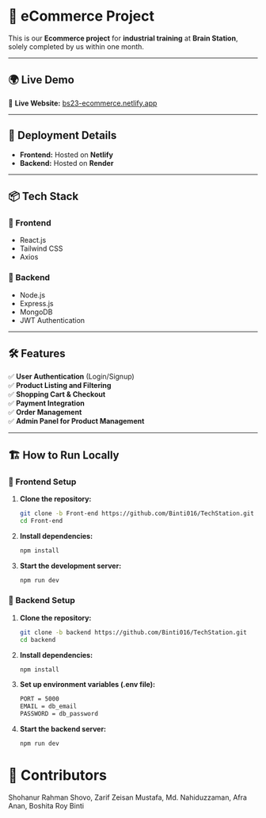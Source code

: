 # 🛒 eCommerce Project

This is our **Ecommerce project** for **industrial training** at **Brain Station**, solely completed by us within one month.  

---

## 🌍 Live Demo  
🔗 **Live Website:** [bs23-ecommerce.netlify.app](https://bs23-ecommerce.netlify.app/)

---

## 🚀 Deployment Details  

- **Frontend:** Hosted on **Netlify**  
- **Backend:** Hosted on **Render**  

---

## 📦 Tech Stack  

### 🔹 Frontend  
- React.js  
- Tailwind CSS  
- Axios  

### 🔹 Backend  
- Node.js  
- Express.js  
- MongoDB  
- JWT Authentication  

---

## 🛠️ Features  

✅ **User Authentication** (Login/Signup)  
✅ **Product Listing and Filtering**  
✅ **Shopping Cart & Checkout**  
✅ **Payment Integration**  
✅ **Order Management**  
✅ **Admin Panel for Product Management**  

---

## 🏗️ How to Run Locally  

### 🔧 Frontend Setup  

1. **Clone the repository:**  
   ```sh
   git clone -b Front-end https://github.com/Binti016/TechStation.git
   cd Front-end

2. **Install dependencies:**  
   ```sh
   npm install

3. **Start the development server:**  
   ```sh
   npm run dev

### 🔧 Backend Setup  

1. **Clone the repository:**  
   ```sh
   git clone -b backend https://github.com/Binti016/TechStation.git
   cd backend

2. **Install dependencies:**  
   ```sh
   npm install

3. **Set up environment variables (.env file):**  
   ```sh
   PORT = 5000
   EMAIL = db_email
   PASSWORD = db_password

4. **Start the backend server:**  
   ```sh
   npm run dev
   
# 👥 Contributors
Shohanur Rahman Shovo,
Zarif Zeisan Mustafa,
Md. Nahiduzzaman,
Afra Anan,
Boshita Roy Binti



